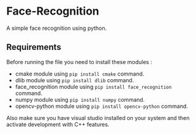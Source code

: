 # Face-Recognition
A simple face recognition using python. 
## Requirements
Before running the file you need to install these modules : 
- cmake module using `pip install cmake` command.
- dlib module using `pip install dlib` command.
- face_recognition module using `pip install face_recognition` command.
- numpy module using `pip install numpy` command.
- opencv-python module using `pip install opencv-python` command.

Also make sure you have visual studio installed on your system and then activate development with C++ features.
